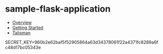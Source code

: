 # sample-flask-application

- [Overview](./overview.md)
- [Getting Started](./getting-started.md)
- [Talisman](talisman.md)

SECRET_KEY=960b2e62baf5f52905864a63d34378061f22a4371fc8289a6fc48d17bc05343e
